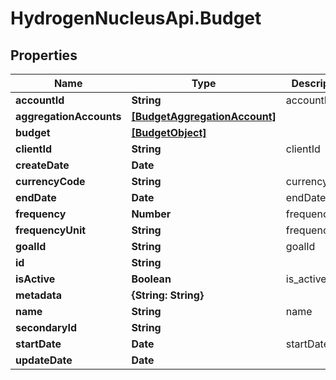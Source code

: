 # HydrogenNucleusApi.Budget

## Properties
Name | Type | Description | Notes
------------ | ------------- | ------------- | -------------
**accountId** | **String** | accountId | [optional] 
**aggregationAccounts** | [**[BudgetAggregationAccount]**](BudgetAggregationAccount.md) |  | [optional] 
**budget** | [**[BudgetObject]**](BudgetObject.md) |  | [optional] 
**clientId** | **String** | clientId | 
**createDate** | **Date** |  | [optional] 
**currencyCode** | **String** | currencyCode | 
**endDate** | **Date** | endDate | [optional] 
**frequency** | **Number** | frequency | [optional] 
**frequencyUnit** | **String** | frequencyUnit | 
**goalId** | **String** | goalId | [optional] 
**id** | **String** |  | [optional] 
**isActive** | **Boolean** | is_active | [optional] 
**metadata** | **{String: String}** |  | [optional] 
**name** | **String** | name | 
**secondaryId** | **String** |  | [optional] 
**startDate** | **Date** | startDate | [optional] 
**updateDate** | **Date** |  | [optional] 



